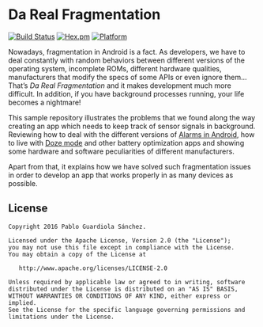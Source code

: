 Da Real Fragmentation
=====================
[![Build Status](https://travis-ci.org/Guardiola31337/darealfragmentation.svg?branch=master)](https://travis-ci.org/Guardiola31337/darealfragmentation)
[![Hex.pm](https://img.shields.io/hexpm/l/plug.svg)](http://www.apache.org/licenses/LICENSE-2.0)
[![Platform](https://img.shields.io/badge/platform-android-green.svg)](http://developer.android.com/index.html)

Nowadays, fragmentation in Android is a fact. As developers, we have to deal constantly with random behaviors between different versions of the operating system, incomplete ROMs, different hardware qualities, manufacturers that modify the specs of some APIs or even ignore them...
That’s _Da Real Fragmentation_ and it makes development much more difficult.
In addition, if you have background processes running, your life becomes a nightmare!
 
This sample repository illustrates the problems that we found along the way creating an app which needs to keep track of sensor signals in background.
Reviewing how to deal with the different versions of [Alarms in Android](https://developer.android.com/training/scheduling/alarms.html), how to live with [Doze mode](https://developer.android.com/training/monitoring-device-state/doze-standby.html) and other battery optimization apps and showing some hardware and software peculiarities of different manufacturers.
 
Apart from that, it explains how we have solved such fragmentation issues in order to develop an app that works properly in as many devices as possible.

License
-------

    Copyright 2016 Pablo Guardiola Sánchez.

    Licensed under the Apache License, Version 2.0 (the "License");
    you may not use this file except in compliance with the License.
    You may obtain a copy of the License at

       http://www.apache.org/licenses/LICENSE-2.0

    Unless required by applicable law or agreed to in writing, software
    distributed under the License is distributed on an "AS IS" BASIS,
    WITHOUT WARRANTIES OR CONDITIONS OF ANY KIND, either express or implied.
    See the License for the specific language governing permissions and
    limitations under the License.
